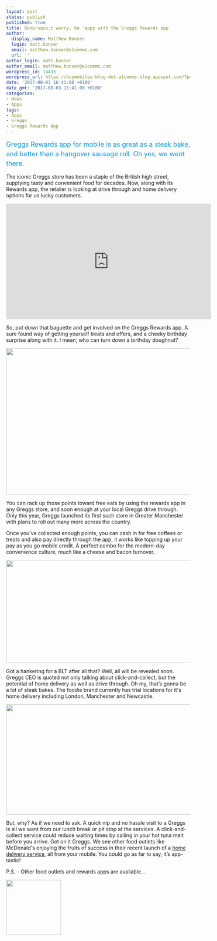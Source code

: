 ```yaml
---
layout: post
status: publish
published: true
title: Don&rsquo;t worry, be 'appy with the Greggs Rewards app
author:
  display_name: Matthew Bonser
  login: matt.bonser
  email: matthew.bonser@a1comms.com
  url: ''
author_login: matt.bonser
author_email: matthew.bonser@a1comms.com
wordpress_id: 14435
wordpress_url: https://buymobiles-blog-dot-a1comms-blog.appspot.com/?p=14435
date: '2017-08-03 16:41:00 +0100'
date_gmt: '2017-08-03 15:41:00 +0100'
categories:
- News
- Apps
tags:
- Apps
- Greggs
- Greggs Rewards App
---
```

<p><span class="postStandFirst" style="color: #0896d5; line-height: 26px; font-size: 18px;">Greggs Rewards app for mobile is as great as a steak bake, and better than a hangover sausage roll. Oh yes, we went there.</span></p>
<p>The iconic Greggs store has been a staple of the British high street, supplying tasty and convenient food for decades. Now, along with its Rewards app, the retailer is looking at drive through and home delivery options for us lucky customers.</p>
<p><iframe src="https://www.youtube.com/embed/s2bjshQIRzw" width="560" height="315" frameborder="0" allowfullscreen="allowfullscreen"></iframe></p>
<p>So, put down that baguette and get involved on the Greggs Rewards app. A sure found way of getting yourself treats and offers, and a cheeky birthday surprise along with it. I mean, who can turn down a birthday doughnut?</p>
<p><img class="aligncenter wp-image-14437 size-full" src="https://a1comms-blog-buymobiles.storage.googleapis.com/16602698_10155019996274776_7584522620750778066_n-002.png" alt="" width="600" height="399" /></p>
<p>You can rack up those points toward free eats by using the rewards app in any Greggs store, and soon enough at your local Greggs drive through. Only this year, Greggs launched its first such store in Greater Manchester with plans to roll out many more across the country.</p>
<p>Once you've collected enough points, you can cash in for free coffees or treats and also pay directly through the app, it works like topping up your pay as you go mobile credit. A perfect combo for the modern-day convenience culture, much like a cheese and bacon turnover.</p>
<p><img class="aligncenter wp-image-14438 size-full" src="https://a1comms-blog-buymobiles.storage.googleapis.com/greggs-750-002.png" alt="" width="600" height="280" /></p>
<p>Got a hankering for a BLT after all that? Well, all will be revealed soon. Greggs CEO is quoted not only talking about click-and-collect, but the potential of home delivery as well as drive through. Oh my, that&rsquo;s gonna be a lot of steak bakes. The foodie brand currently has trial locations for it's home delivery including London, Manchester and Newcastle.</p>
<p><img class="aligncenter wp-image-14439 size-full" src="https://a1comms-blog-buymobiles.storage.googleapis.com/greggs-desk.png" alt="" width="600" height="300" /></p>
<p>But, why? As if we need to ask. A quick nip and no hassle visit to a Greggs is all we want from our lunch break or pit stop at the services. A click-and-collect service could reduce waiting times by calling in your hot tuna melt before you arrive. Get on it Greggs. We see other food outlets like McDonald's enjoying the fruits of success in their recent launch of a <a href="https://blog.buymobiles.net/news/mcdonalds-is-launching-home-delivery-with-this-mobile-app" target="_blank" rel="noopener">home delivery service</a>, all from your mobile. You could go as far to say, it&rsquo;s app-tastic!</p>
<p>P.S. - Other food outlets and rewards apps are available...</p>
<p><img class="alignnone wp-image-14282 size-thumbnail" src="https://lh3.googleusercontent.com/6EK8oDtVjTZZ4nWomzHQd_aI02Ls-cCfkXgjzefR3ibAKgBePclS2mqEMZkT4_SRq8HUrciZEv9eDxq4j8ykXnQ2rA=s150" alt="" width="150" height="150" /></p>

